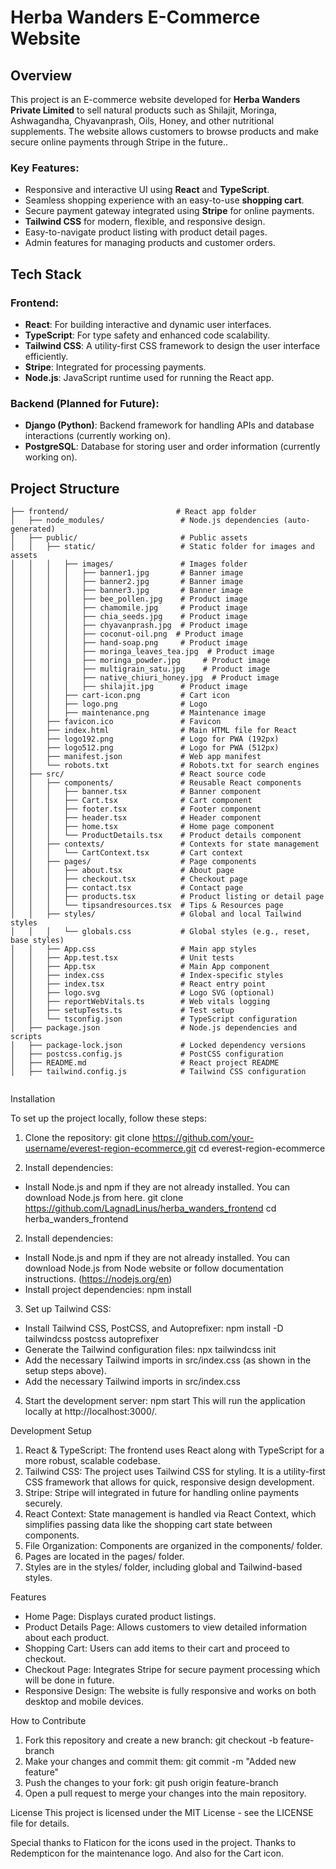 # Herba Wanders E-Commerce Website

## Overview
This project is an E-commerce website developed for **Herba Wanders Private Limited** to sell natural products such as Shilajit, Moringa, Ashwagandha, Chyavanprash, Oils, Honey, and other nutritional supplements. The website allows customers to browse products and make secure online payments through Stripe in the future.. 

### Key Features:
- Responsive and interactive UI using **React** and **TypeScript**.
- Seamless shopping experience with an easy-to-use **shopping cart**.
- Secure payment gateway integrated using **Stripe** for online payments.
- **Tailwind CSS** for modern, flexible, and responsive design.
- Easy-to-navigate product listing with product detail pages.
- Admin features for managing products and customer orders.

## Tech Stack
### Frontend:
- **React**: For building interactive and dynamic user interfaces.
- **TypeScript**: For type safety and enhanced code scalability.
- **Tailwind CSS**: A utility-first CSS framework to design the user interface efficiently.
- **Stripe**: Integrated for processing payments.
- **Node.js**: JavaScript runtime used for running the React app.
  
### Backend (Planned for Future):
- **Django (Python)**: Backend framework for handling APIs and database interactions (currently working on).
- **PostgreSQL**: Database for storing user and order information (currently working on).

## Project Structure

```plaintext
├── frontend/                        # React app folder
│   ├── node_modules/                 # Node.js dependencies (auto-generated)
│   ├── public/                       # Public assets
│   │   ├── static/                   # Static folder for images and assets
│   │   │   ├── images/               # Images folder
│   │   │   │   ├── banner1.jpg       # Banner image
│   │   │   │   ├── banner2.jpg       # Banner image
│   │   │   │   ├── banner3.jpg       # Banner image
│   │   │   │   ├── bee_pollen.jpg    # Product image
│   │   │   │   ├── chamomile.jpg     # Product image
│   │   │   │   ├── chia_seeds.jpg    # Product image
│   │   │   │   ├── chyavanprash.jpg  # Product image
│   │   │   │   ├── coconut-oil.png  # Product image
│   │   │   │   ├── hand-soap.png     # Product image
│   │   │   │   ├── moringa_leaves_tea.jpg  # Product image
│   │   │   │   ├── moringa_powder.jpg     # Product image
│   │   │   │   ├── multigrain_satu.jpg    # Product image
│   │   │   │   ├── native_chiuri_honey.jpg  # Product image
│   │   │   │   ├── shilajit.jpg      # Product image
│   │   │   ├── cart-icon.png         # Cart icon
│   │   │   ├── logo.png              # Logo
│   │   │   ├── maintenance.png       # Maintenance image
│   │   ├── favicon.ico               # Favicon
│   │   ├── index.html                # Main HTML file for React
│   │   ├── logo192.png               # Logo for PWA (192px)
│   │   ├── logo512.png               # Logo for PWA (512px)
│   │   ├── manifest.json             # Web app manifest
│   │   └── robots.txt                # Robots.txt for search engines
│   ├── src/                          # React source code
│   │   ├── components/               # Reusable React components
│   │   │   ├── banner.tsx            # Banner component
│   │   │   ├── Cart.tsx              # Cart component
│   │   │   ├── footer.tsx            # Footer component
│   │   │   ├── header.tsx            # Header component
│   │   │   ├── home.tsx              # Home page component
│   │   │   └── ProductDetails.tsx    # Product details component
│   │   ├── contexts/                 # Contexts for state management
│   │   │   └── CartContext.tsx       # Cart context
│   │   ├── pages/                    # Page components
│   │   │   ├── about.tsx             # About page
│   │   │   ├── checkout.tsx          # Checkout page
│   │   │   ├── contact.tsx           # Contact page
│   │   │   ├── products.tsx          # Product listing or detail page
│   │   │   └── tipsandresources.tsx  # Tips & Resources page
│   │   ├── styles/                   # Global and local Tailwind styles
│   │   │   └── globals.css           # Global styles (e.g., reset, base styles)
│   │   ├── App.css                   # Main app styles
│   │   ├── App.test.tsx              # Unit tests
│   │   ├── App.tsx                   # Main App component
│   │   ├── index.css                 # Index-specific styles
│   │   ├── index.tsx                 # React entry point
│   │   ├── logo.svg                  # Logo SVG (optional)
│   │   ├── reportWebVitals.ts        # Web vitals logging
│   │   ├── setupTests.ts             # Test setup
│   │   └── tsconfig.json             # TypeScript configuration
│   ├── package.json                  # Node.js dependencies and scripts
│   ├── package-lock.json             # Locked dependency versions
│   ├── postcss.config.js             # PostCSS configuration
│   ├── README.md                     # React project README
│   ├── tailwind.config.js            # Tailwind CSS configuration


```
Installation

To set up the project locally, follow these steps:

1. Clone the repository:
git clone https://github.com/your-username/everest-region-ecommerce.git
cd everest-region-ecommerce

2. Install dependencies:
* Install Node.js and npm if they are not already installed. You can download Node.js from here.
git clone https://github.com/LagnadLinus/herba_wanders_frontend
cd herba_wanders_frontend

2. Install dependencies:
* Install Node.js and npm if they are not already installed. You can download Node.js from Node website or follow documentation instructions. (https://nodejs.org/en)
* Install project dependencies:
npm install

3. Set up Tailwind CSS:
* Install Tailwind CSS, PostCSS, and Autoprefixer:
npm install -D tailwindcss postcss autoprefixer
* Generate the Tailwind configuration files:
npx tailwindcss init
* Add the necessary Tailwind imports in src/index.css (as shown in the setup steps above).
* Add the necessary Tailwind imports in src/index.css

4. Start the development server:
npm start
This will run the application locally at http://localhost:3000/.

Development Setup

1. React & TypeScript: The frontend uses React along with TypeScript for a more robust, scalable codebase.
2. Tailwind CSS: The project uses Tailwind CSS for styling. It is a utility-first CSS framework that allows for quick, responsive design development.
3. Stripe: Stripe will integrated in future for handling online payments securely.
4. React Context: State management is handled via React Context, which simplifies passing data like the shopping cart state between components.
5. File Organization: Components are organized in the components/ folder.
6. Pages are located in the pages/ folder.
7. Styles are in the styles/ folder, including global and Tailwind-based styles.

Features
* Home Page: Displays curated product listings.
* Product Details Page: Allows customers to view detailed information about each product.
* Shopping Cart: Users can add items to their cart and proceed to checkout.
* Checkout Page: Integrates Stripe for secure payment processing which will be done in future.
* Responsive Design: The website is fully responsive and works on both desktop and mobile devices.

How to Contribute

1. Fork this repository and create a new branch:
git checkout -b feature-branch
2. Make your changes and commit them:
git commit -m "Added new feature"
3. Push the changes to your fork:
git push origin feature-branch
4. Open a pull request to merge your changes into the main repository.

License
This project is licensed under the MIT License - see the LICENSE file for details.

Special thanks to Flaticon for the icons used in the project.
Thanks to Redempticon for the maintenance logo. And also for the Cart icon.
